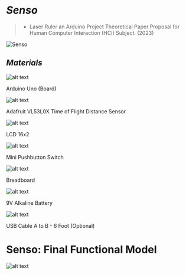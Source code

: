 # ***Senso***

> - Laser Ruler an Arduino Project Theoretical Paper Proposal for Human Computer Interaction (HCI) Subject. (2023)


![Senso](Senso.png)

## ***Materials***

![alt text](<1. Arduino Uno Board.png>)

Arduino Uno (Board)

![alt text](<2. Laser Module.png>)

Adafruit VL53L0X Time of Flight 
Distance Sensor

![alt text](<3. LCD Display.png>)

LCD 16x2

![alt text](<4. Push Button.png>)

Mini Pushbutton Switch

![alt text](<5. Breadboard.png>)

Breadboard

![alt text](<6. Battery.png>)

9V Alkaline Battery

![alt text](<7. USB Cable.png>)

USB Cable A to B - 6 Foot (Optional)

# Senso: Final Functional Model

![alt text](<Senso (Final Functional Model).png>)

